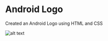 # Android Logo

Created an Android Logo using HTML and CSS

![alt text](https://image.ibb.co/n8p4XR/android.png)

